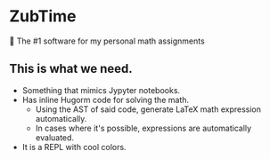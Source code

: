# ZubTime

🥐 The #1 software for my personal math assignments

## This is what we need.

- Something that mimics Jypyter notebooks.
- Has inline Hugorm code for solving the math.
  - Using the AST of said code, generate LaTeX math expression automatically.
  - In cases where it's possible, expressions are automatically evaluated.
- It is a REPL with cool colors.
